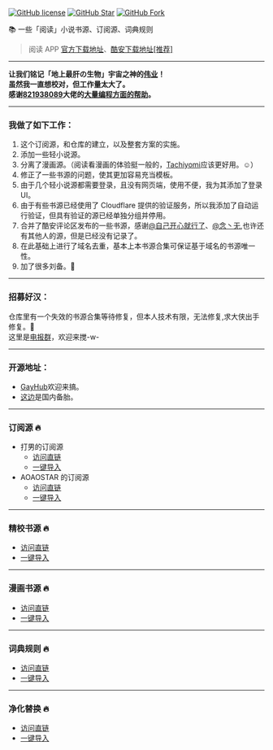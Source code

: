 [![GitHub license](https://img.shields.io/badge/license-AGPL--3.0-orange?style=flat-square&color=0f6adb&logo=github)](https://github.com/daiaji/LegadoSource/)
[![GitHub Star](https://img.shields.io/github/stars/daiaji/LegadoSource.svg?style=flat-square&label=Star&color=0f6adb&logo=github)](https://github.com/daiaji/LegadoSource/)
[![GitHub Fork](https://img.shields.io/github/forks/daiaji/LegadoSource.svg?style=flat-square&label=Fork&color=0f6adb&logo=github)](https://github.com/daiaji/LegadoSource/)

📚 一些「阅读」小说书源、订阅源、词典规则

> 阅读 APP [官方下载地址](https://github.com/gedoor/legado/releases)、[酷安下载地址[推荐]](https://www.coolapk.com/apk/256030)

---

**让我们铭记「地上最肝の生物」宇宙之神的[伟业](https://www.coolapk.com/feed/44827037?shareKey=ZDRjMWRlNDYxNzM2NjQzMmY4NTI~&shareUid=206746&shareFrom=com.coolapk.market_12.2.1)！**<br>
**虽然我一直想校对，但工作量太大了。**<br>
**感谢[821938089](https://github.com/821938089)大佬的[大量编程方面的帮助](https://github.com/gedoor/legado/discussions/3083)。**

---

### <font size=3>我做了如下工作：</font>

1. 这个订阅源，和仓库的建立，以及整套方案的实施。
2. 添加一些轻小说源。
3. 分离了漫画源。（阅读看漫画的体验挺一般的，[Tachiyomi](https://tachiyomi.org/)应该更好用。☺️）
4. 修正了一些书源的问题，使其更加容易充当模板。
5. 由于几个轻小说源都需要登录，且没有网页端，使用不便，我为其添加了登录 UI。
6. 由于有些书源已经使用了 Cloudflare 提供的验证服务，所以我添加了自动运行验证，但具有验证的源已经单独分组并停用。
7. 合并了酷安评论区发布的一些书源，感谢[@自己开心就行了](http://www.coolapk.com/u/702026)、[@念丶无](http://www.coolapk.com/u/18888780),也许还有其他人的源，但是已经没有记录了。
8. 在此基础上进行了域名去重，基本上本书源合集可保证基于域名的书源唯一性。
9. 加了很多刘备。🥵

---

### <font size=3>招募好汉：</font>

仓库里有一个失效的书源合集等待修复，但本人技术有限，无法修复,求大侠出手修复。🙇<br>
这里是[电报群](https://t.me/+2ayqoESbWS41YWY1)，欢迎来搅-w-

---

### <font size=3>开源地址：</font>

- [GayHub](https://github.com/daiaji/LegadoSource)欢迎来搞。<br>
- [这边](https://jihulab.com/daiaji/LegadoSource)是国内备胎。

---

### <font size=3>订阅源 🔥</font>

- 打男的订阅源
  - [访问直链](https://jihulab.com/daiaji/LegadoSource/-/raw/main/订阅.json)
  - [一键导入](legado://import/rssSource?src=https://jihulab.com/daiaji/LegadoSource/-/raw/main/订阅.json)
- AOAOSTAR 的订阅源
  - [访问直链](https://jihulab.com/aoaostar/legado/-/raw/release/cache/63d0b3cc07cad9caf599b192007b26a858a57758.json)
  - [一键导入](legado://import/rssSource?src=https://jihulab.com/aoaostar/legado/-/raw/release/cache/63d0b3cc07cad9caf599b192007b26a858a57758.json)

---

### <font size=3>精校书源 🔥</font>

- [访问直链](https://jihulab.com/daiaji/LegadoSource/-/raw/main/自校.json)
- [一键导入](legado://import/bookSource?src=https://jihulab.com/daiaji/LegadoSource/-/raw/main/自校.json)

---

### <font size=3>漫画书源 🔥</font>

- [访问直链](https://gh.erojk.eu.org/https://raw.githubusercontent.com/daiaji/LegadoSource/main/漫画.json)
- [一键导入](legado://import/bookSource?src=https://gh.erojk.eu.org/https://raw.githubusercontent.com/daiaji/LegadoSource/main/漫画.json)

---

### <font size=3>词典规则 🔥</font>

- [访问直链](https://jihulab.com/daiaji/LegadoSource/-/raw/main/词典.json)
- [一键导入](legado://import/dictRule?src=https://jihulab.com/daiaji/LegadoSource/-/raw/main/词典.json)

---

### <font size=3>净化替换 🔥</font>

- [访问直链](https://gh.erojk.eu.org/https://raw.githubusercontent.com/daiaji/LegadoSource/main/净化.json)
- [一键导入](legado://import/replaceRule?src=https://gh.erojk.eu.org/https://raw.githubusercontent.com/daiaji/LegadoSource/main/净化.json)
